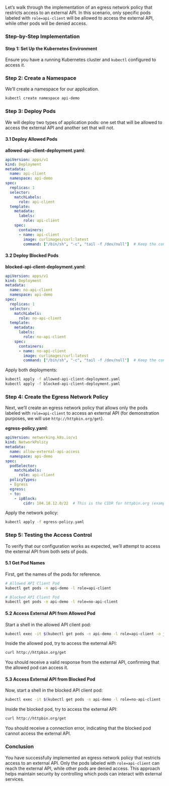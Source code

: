 Let’s walk through the implementation of an egress network policy that restricts access to an external API. In this scenario, only specific pods labeled with `role=api-client` will be allowed to access the external API, while other pods will be denied access.

### Step-by-Step Implementation

#### Step 1: Set Up the Kubernetes Environment

Ensure you have a running Kubernetes cluster and `kubectl` configured to access it.

### Step 2: Create a Namespace

We’ll create a namespace for our application.

```bash
kubectl create namespace api-demo
```

### Step 3: Deploy Pods

We will deploy two types of application pods: one set that will be allowed to access the external API and another set that will not.

#### 3.1 Deploy Allowed Pods

**allowed-api-client-deployment.yaml**:
```yaml
apiVersion: apps/v1
kind: Deployment
metadata:
  name: api-client
  namespace: api-demo
spec:
  replicas: 1
  selector:
    matchLabels:
      role: api-client
  template:
    metadata:
      labels:
        role: api-client
    spec:
      containers:
      - name: api-client
        image: curlimages/curl:latest
        command: ["/bin/sh", "-c", "tail -f /dev/null"]  # Keep the container running
```

#### 3.2 Deploy Blocked Pods

**blocked-api-client-deployment.yaml**:
```yaml
apiVersion: apps/v1
kind: Deployment
metadata:
  name: no-api-client
  namespace: api-demo
spec:
  replicas: 1
  selector:
    matchLabels:
      role: no-api-client
  template:
    metadata:
      labels:
        role: no-api-client
    spec:
      containers:
      - name: no-api-client
        image: curlimages/curl:latest
        command: ["/bin/sh", "-c", "tail -f /dev/null"]  # Keep the container running
```

Apply both deployments:

```bash
kubectl apply -f allowed-api-client-deployment.yaml
kubectl apply -f blocked-api-client-deployment.yaml
```

### Step 4: Create the Egress Network Policy

Next, we’ll create an egress network policy that allows only the pods labeled with `role=api-client` to access an external API (for demonstration purposes, we will use `http://httpbin.org/get`).

**egress-policy.yaml**:
```yaml
apiVersion: networking.k8s.io/v1
kind: NetworkPolicy
metadata:
  name: allow-external-api-access
  namespace: api-demo
spec:
  podSelector:
    matchLabels:
      role: api-client
  policyTypes:
  - Egress
  egress:
  - to:
    - ipBlock:
        cidr: 104.18.12.0/22  # This is the CIDR for httpbin.org (example)
```

Apply the network policy:

```bash
kubectl apply -f egress-policy.yaml
```

### Step 5: Testing the Access Control

To verify that our configuration works as expected, we’ll attempt to access the external API from both sets of pods.

#### 5.1 Get Pod Names

First, get the names of the pods for reference.

```bash
# Allowed API Client Pod
kubectl get pods -n api-demo -l role=api-client

# Blocked API Client Pod
kubectl get pods -n api-demo -l role=no-api-client
```

#### 5.2 Access External API from Allowed Pod

Start a shell in the allowed API client pod:

```bash
kubectl exec -it $(kubectl get pods -n api-demo -l role=api-client -o jsonpath='{.items[0].metadata.name}') -n api-demo -- /bin/sh
```

Inside the allowed pod, try to access the external API:

```bash
curl http://httpbin.org/get
```

You should receive a valid response from the external API, confirming that the allowed pod can access it.

#### 5.3 Access External API from Blocked Pod

Now, start a shell in the blocked API client pod:

```bash
kubectl exec -it $(kubectl get pods -n api-demo -l role=no-api-client -o jsonpath='{.items[0].metadata.name}') -n api-demo -- /bin/sh
```

Inside the blocked pod, try to access the external API:

```bash
curl http://httpbin.org/get
```

You should receive a connection error, indicating that the blocked pod cannot access the external API.

### Conclusion

You have successfully implemented an egress network policy that restricts access to an external API. Only the pods labeled with `role=api-client` can reach the external API, while other pods are denied access. This approach helps maintain security by controlling which pods can interact with external services.

